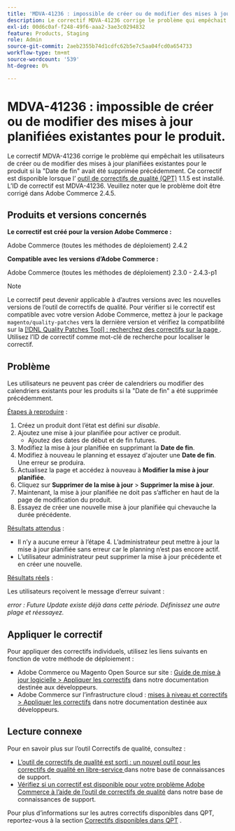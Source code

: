 ```yaml
---
title: 'MDVA-41236 : impossible de créer ou de modifier des mises à jour planifiées existantes pour le produit'
description: Le correctif MDVA-41236 corrige le problème qui empêchait les utilisateurs de créer ou de modifier des mises à jour planifiées existantes pour le produit si la "Date de fin" avait été supprimée précédemment. Ce correctif est disponible lorsque l’[outil de correctifs de qualité (QPT)](https://experienceleague.adobe.com/fr/docs/commerce-operations/upgrade-guide/patches/overview) 1.1.5 est installé. L’ID de correctif est MDVA-41236. Veuillez noter que le problème doit être corrigé dans Adobe Commerce 2.4.5.
exl-id: 00d6c0af-f248-49f6-aaa2-3ae3c0294832
feature: Products, Staging
role: Admin
source-git-commit: 2aeb2355b74d1cdfc62b5e7c5aa04fcd0a654733
workflow-type: tm+mt
source-wordcount: '539'
ht-degree: 0%

---
```


# MDVA-41236 : impossible de créer ou de modifier des mises à jour planifiées existantes pour le produit.

Le correctif MDVA-41236 corrige le problème qui empêchait les utilisateurs de créer ou de modifier des mises à jour planifiées existantes pour le produit si la &quot;Date de fin&quot; avait été supprimée précédemment. Ce correctif est disponible lorsque l’ [outil de correctifs de qualité (QPT)](https://experienceleague.adobe.com/fr/docs/commerce-operations/upgrade-guide/patches/overview) 1.1.5 est installé. L’ID de correctif est MDVA-41236. Veuillez noter que le problème doit être corrigé dans Adobe Commerce 2.4.5.

## Produits et versions concernés

**Le correctif est créé pour la version Adobe Commerce :**

Adobe Commerce (toutes les méthodes de déploiement) 2.4.2

**Compatible avec les versions d’Adobe Commerce :**

Adobe Commerce (toutes les méthodes de déploiement) 2.3.0 - 2.4.3-p1

>[!NOTE]
>
>Le correctif peut devenir applicable à d’autres versions avec les nouvelles versions de l’outil de correctifs de qualité. Pour vérifier si le correctif est compatible avec votre version Adobe Commerce, mettez à jour le package `magento/quality-patches` vers la dernière version et vérifiez la compatibilité sur la [[!DNL Quality Patches Tool] : recherchez des correctifs sur la page ](https://experienceleague.adobe.com/tools/commerce-quality-patches/index.html?lang=fr). Utilisez l’ID de correctif comme mot-clé de recherche pour localiser le correctif.

## Problème

Les utilisateurs ne peuvent pas créer de calendriers ou modifier des calendriers existants pour les produits si la &quot;Date de fin&quot; a été supprimée précédemment.

<u>Étapes à reproduire</u> :

1. Créez un produit dont l’état est défini sur *disable*.
1. Ajoutez une mise à jour planifiée pour activer ce produit.
   * Ajoutez des dates de début et de fin futures.
1. Modifiez la mise à jour planifiée en supprimant la **Date de fin**.
1. Modifiez à nouveau le planning et essayez d&#39;ajouter une **Date de fin**. Une erreur se produira.
1. Actualisez la page et accédez à nouveau à **Modifier la mise à jour planifiée**.
1. Cliquez sur **Supprimer de la mise à jour** > **Supprimer la mise à jour**.
1. Maintenant, la mise à jour planifiée ne doit pas s’afficher en haut de la page de modification du produit.
1. Essayez de créer une nouvelle mise à jour planifiée qui chevauche la durée précédente.

<u>Résultats attendus</u> :

* Il n’y a aucune erreur à l’étape 4. L’administrateur peut mettre à jour la mise à jour planifiée sans erreur car le planning n’est pas encore actif.
* L’utilisateur administrateur peut supprimer la mise à jour précédente et en créer une nouvelle.

<u>Résultats réels</u> :

Les utilisateurs reçoivent le message d’erreur suivant :

*error : Future Update existe déjà dans cette période. Définissez une autre plage et réessayez.*


## Appliquer le correctif

Pour appliquer des correctifs individuels, utilisez les liens suivants en fonction de votre méthode de déploiement :

* Adobe Commerce ou Magento Open Source sur site : [Guide de mise à jour logicielle > Appliquer les correctifs](https://experienceleague.adobe.com/fr/docs/commerce-operations/tools/quality-patches-tool/usage) dans notre documentation destinée aux développeurs.
* Adobe Commerce sur l’infrastructure cloud : [mises à niveau et correctifs > Appliquer les correctifs](https://experienceleague.adobe.com/fr/docs/commerce-cloud-service/user-guide/develop/upgrade/apply-patches) dans notre documentation destinée aux développeurs.

## Lecture connexe

Pour en savoir plus sur l’outil Correctifs de qualité, consultez :

* [ L’outil de correctifs de qualité est sorti : un nouvel outil pour les correctifs de qualité en libre-service ](/help/announcements/adobe-commerce-announcements/magento-quality-patches-released-new-tool-to-self-serve-quality-patches.md) dans notre base de connaissances de support.
* [Vérifiez si un correctif est disponible pour votre problème Adobe Commerce à l’aide de l’outil de correctifs de qualité](/help/support-tools/patches-available-in-qpt-tool/check-patch-for-magento-issue-with-magento-quality-patches.md) dans notre base de connaissances de support.

Pour plus d’informations sur les autres correctifs disponibles dans QPT, reportez-vous à la section [Correctifs disponibles dans QPT](https://support.magento.com/hc/en-us/sections/360010506631-Patches-available-in-QPT-tool-) .
